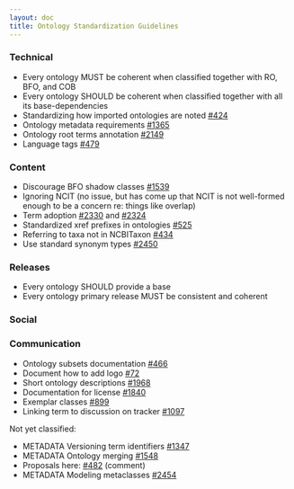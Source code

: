 ```yaml
---
layout: doc
title: Ontology Standardization Guidelines
---
```


### Technical

- Every ontology MUST be coherent when classified together with RO, BFO, and COB
- Every ontology SHOULD be coherent when classified together with all its base-dependencies
- Standardizing how imported ontologies are noted [#424](https://github.com/OBOFoundry/OBOFoundry.github.io/issues/424)
- Ontology metadata requirements [#1365](https://github.com/OBOFoundry/OBOFoundry.github.io/issues/1365)
- Ontology root terms annotation [#2149](https://github.com/OBOFoundry/OBOFoundry.github.io/issues/2149)
- Language tags [#479](https://github.com/OBOFoundry/OBOFoundry.github.io/issues/479)

### Content

- Discourage BFO shadow classes [#1539](https://github.com/OBOFoundry/OBOFoundry.github.io/issues/1539)
- Ignoring NCIT (no issue, but has come up that NCIT is not well-formed enough to be a concern re: things like overlap)
- Term adoption [#2330](https://github.com/OBOFoundry/OBOFoundry.github.io/issues/2330) and [#2324](https://github.com/OBOFoundry/OBOFoundry.github.io/issues/2324)
- Standardized xref prefixes in ontologies [#525](https://github.com/OBOFoundry/OBOFoundry.github.io/issues/525)
- Referring to taxa not in NCBITaxon [#434](https://github.com/OBOFoundry/OBOFoundry.github.io/issues/434)
- Use standard synonym types [#2450](https://github.com/OBOFoundry/OBOFoundry.github.io/issues/2450)

### Releases

- Every ontology SHOULD provide a base
- Every ontology primary release MUST be consistent and coherent

### Social


### Communication

- Ontology subsets documentation [#466](https://github.com/OBOFoundry/OBOFoundry.github.io/issues/446)
- Document how to add logo [#72](https://github.com/OBOFoundry/OBOFoundry.github.io/issues/72)
- Short ontology descriptions [#1968](https://github.com/OBOFoundry/OBOFoundry.github.io/issues/1968)
- Documentation for license [#1840](https://github.com/OBOFoundry/OBOFoundry.github.io/issues/1840)
- Exemplar classes [#899](https://github.com/OBOFoundry/OBOFoundry.github.io/issues/899)
- Linking term to discussion on tracker [#1097](https://github.com/OBOFoundry/OBOFoundry.github.io/issues/1097)


Not yet classified:

- METADATA Versioning term identifiers [#1347](https://github.com/OBOFoundry/OBOFoundry.github.io/issues/1347)
- METADATA Ontology merging [#1548](https://github.com/OBOFoundry/OBOFoundry.github.io/issues/1548)
- Proposals here: [#482](https://github.com/OBOFoundry/OBOFoundry.github.io/issues/482) (comment)
- METADATA Modeling metaclasses [#2454](https://github.com/OBOFoundry/OBOFoundry.github.io/issues/2454)
